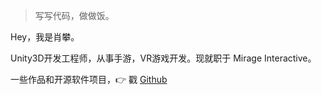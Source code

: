 > 写写代码，做做饭。  
> 

Hey，我是肖攀。

Unity3D开发工程师，从事手游，VR游戏开发。现就职于 Mirage Interactive。

一些作品和开源软件项目，👉 戳 [Github](http://github.com/xiaopan1991)




